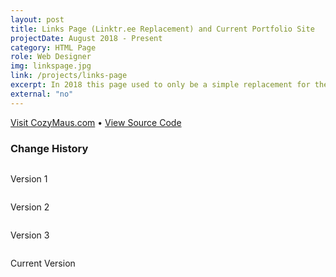 ```yaml
---
layout: post
title: Links Page (Linktr.ee Replacement) and Current Portfolio Site
projectDate: August 2018 - Present
category: HTML Page
role: Web Designer
img: linkspage.jpg
link: /projects/links-page
excerpt: In 2018 this page used to only be a simple replacement for the linktr.ee service as a page of my most important website links, but in 2020 I realized it could be a good minimalist portfolio website. My favorite addition to this version of my portfolio is that you can flip over each project card to reveal more information on the back.
external: "no"
---
```


<p class="caption"><a href="https://cozymaus.com" target="_blank">Visit CozyMaus.com</a> • <a href="https://github.com/cozymaus/cozymaus.github.io" target="_blank">View Source Code</a></p>
<h3>Change History</h3>
<img src="https://cozymaus.github.io/img/links-page-v1.jpg" alt="" class="img-fluid"/>
<p class="caption">Version 1</p>
<img src="https://cozymaus.github.io/img/links-page-v2.png" alt="" class="img-fluid"/>
<p class="caption">Version 2</p>
<img src="https://cozymaus.github.io/img/links-page-v3-long-v1.png" alt="" class="img-fluid"/>
<p class="caption">Version 3</p>
<img src="https://cozymaus.github.io/img/links-page-v3-long-v2.png" alt="" class="img-fluid"/>
<p class="caption">Current Version</p>
